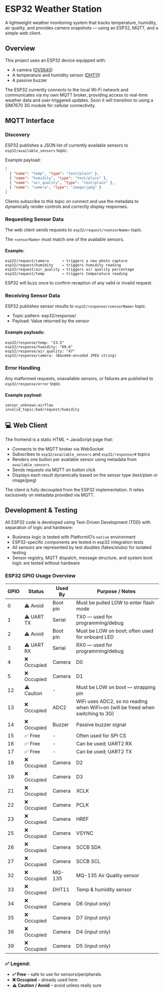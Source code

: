 # ESP32 Weather Station

A lightweight weather monitoring system that tracks temperature, humidity, air quality, and provides camera snapshots — using an ESP32, MQTT, and a simple web client.

## Overview

This project uses an ESP32 device equipped with:
- A camera ([OV5640](https://cdn.sparkfun.com/datasheets/Sensors/LightImaging/OV5640_datasheet.pdf))
- A temperature and humidity sensor ([DHT11](https://www.mouser.com/datasheet/2/758/DHT11-Technical-Data-Sheet-Translated-Version-1143054.pdf))
- A passive buzzer

The ESP32 currently connects to the local Wi-Fi network and communicates via my own MQTT broker, providing access to real-time weather data and user-triggered updates. Soon it will transition to using a SIM7670 3G module for cellular connectivity.

## MQTT Interface

### Discovery

ESP32 publishes a JSON list of currently available sensors to `esp32/available_sensors` topic.
  
Example payload:
  ```json
  [
    { "name": "temp", "type": "text/plain" },
    { "name": "humidity", "type": "text/plain" },
    { "name": "air_quality", "type": "text/plain" },
    { "name": "camera", "type": "image/jpeg" }
  ]
  ```

Clients subscribe to this topic on connect and use the metadata to dynamically render controls and correctly display responses.

### Requesting Sensor Data

The web client sends requests to `esp32/request/<sensorName>` topic.
  
The `<sensorName>` must match one of the available sensors.

#### Example:
```
esp32/request/camera      → triggers a new photo capture  
esp32/request/humidity    → triggers humidity reading  
esp32/request/air_quality → triggers air quality percentage
esp32/request/temp        → triggers temperature reading
```

ESP32 will buzz once to confirm reception of any valid or invalid request.

### Receiving Sensor Data

ESP32 publishes sensor results to `esp32/response/<sensorName>` topic.

- Topic pattern: esp32/response/<sensorName>
- Payload: Value returned by the sensor

#### Example payloads:
```
esp32/response/temp: "23.5"
esp32/response/humidity: "69.6"
esp32/response/air_quality: "47"
esp32/response/camera: (Base64-encoded JPEG string)
```

### Error Handling

Any malformed requests, unavailable sensors, or failures are published to `esp32/response/error` topic.

#### Example payload:
```
sensor_unknown:airflow
invalid_topic:bad/request/humidity
```

## 💻 Web Client

The frontend is a static HTML + JavaScript page that:
- Connects to the MQTT broker via WebSocket
- Subscribes to `esp32/available_sensors` and `esp32/response/#` topics
- Renders one button per available sensor using metadata from `available_sensors`
- Sends requests via MQTT on button click
- Displays each result dynamically based on the sensor type (text/plain or image/jpeg)

The client is fully decoupled from the ESP32 implementation. It relies exclusively on metadata provided via MQTT.

## Development & Testing

All ESP32 code is developed using Test-Driven Development (TDD) with separation of logic and hardware:

- Business logic is tested with PlatformIO’s `native` environment
-	ESP32-specific components are tested in esp32 integration tests
- All sensors are represented by test doubles (fakes/stubs) for isolated testing
- Sensor registry, MQTT dispatch, message structure, and system boot logic are tested without hardware

### ESP32 GPIO Usage Overview

| GPIO | Status       | Used By       | Purpose / Notes                                  |
|------|--------------|---------------|--------------------------------------------------|
| 0    | ⚠️ Avoid     | Boot pin      | Must be pulled LOW to enter flash mode           |
| 1    | ⚠️ UART TX   | Serial        | TX0 — used for programming/debug                 |
| 2    | ⚠️ Avoid     | Boot pin      | Must be LOW on boot; often used for onboard LED  |
| 3    | ⚠️ UART RX   | Serial        | RX0 — used for programming/debug                 |
| 4    | ❌ Occupied  | Camera        | D0                                               |
| 5    | ❌ Occupied  | Camera        | D1                                               |
| 12   | ⚠️ Caution   | -             | Must be LOW on boot — strapping pin              |
| 13   | ❌ Occupied  | ADC2          | WiFi uses ADC2, so no reading when WiFi=on (will be freed when switching to 3G) |
| 14   | ❌ Occupied  | Buzzer        | Passive buzzer signal                            |
| 15   | ✅ Free      | -             | Often used for SPI CS                            |
| 16   | ✅ Free      | -             | Can be used; UART2 RX                            |
| 17   | ✅ Free      | -             | Can be used; UART2 TX                            |
| 18   | ❌ Occupied  | Camera        | D2                                               |
| 19   | ❌ Occupied  | Camera        | D3                                               |
| 21   | ❌ Occupied  | Camera        | XCLK                                             |
| 22   | ❌ Occupied  | Camera        | PCLK                                             |
| 23   | ❌ Occupied  | Camera        | HREF                                             |
| 25   | ❌ Occupied  | Camera        | VSYNC                                            |
| 26   | ❌ Occupied  | Camera        | SCCB SDA                                         |
| 27   | ❌ Occupied  | Camera        | SCCB SCL                                         |
| 32   | ❌ Occupied  | MQ-135        | MQ-135 Air Quality sensor                        |
| 33   | ❌ Occupied  | DHT11         | Temp & humidity sensor                           |
| 34   | ❌ Occupied  | Camera        | D6 (input only)                                  |
| 35   | ❌ Occupied  | Camera        | D7 (input only)                                  |
| 36   | ❌ Occupied  | Camera        | D4 (input only)                                  |
| 39   | ❌ Occupied  | Camera        | D5 (input only)                                  |

### ✅ Legend:
- **✅ Free** – safe to use for sensors/peripherals  
- **❌ Occupied** – already used here
- **⚠️ Caution / Avoid** – avoid unless really sure